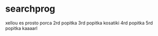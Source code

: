 # searchprog
xellou es prosto porca
2rd popitka
3rd popitka kosatiki
4rd popitka
5rd popitka kaaaarl